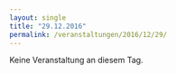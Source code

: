 ```yaml
---
layout: single
title: "29.12.2016"
permalink: /veranstaltungen/2016/12/29/
---
```


Keine Veranstaltung an diesem Tag.
